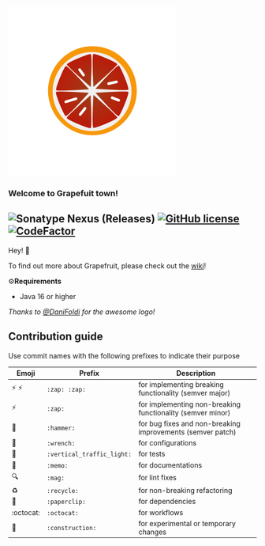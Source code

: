 ![a](https://github.com/HgeX/grapefruit/blob/main/grapefruit.svg)

### Welcome to Grapefuit town!
![Sonatype Nexus (Releases)](https://img.shields.io/nexus/r/grapefruit/grapefruit?nexusVersion=3&server=https%3A%2F%2Frepo.danifoldi.com)
[![GitHub license](https://img.shields.io/github/license/HgeX/grapefruit)](https://github.com/HgeX/grapefruit/blob/main/LICENSE)
[![CodeFactor](https://www.codefactor.io/repository/github/adamtomi/grapefruit/badge)](https://www.codefactor.io/repository/github/adamtomi/grapefruit)
---

Hey! 👋

To find out more about Grapefruit, please check out the [wiki](https://github.com/HgeX/grapefruit/wiki)!

⚙️**Requirements**
- Java 16 or higher

*Thanks to [@DaniFoldi](https://github.com/DaniFoldi) for the awesome logo!*

## Contribution guide
Use commit names with the following prefixes to indicate their purpose

| Emoji                    | Prefix                     | Description                                                |
|--------------------------|----------------------------|------------------------------------------------------------|
| :zap: :zap:              | `:zap: :zap:`              | for implementing breaking functionality (semver major)     |
| :zap:                    | `:zap:`                    | for implementing non-breaking functionality (semver minor) |
| :hammer:                 | `:hammer:`                 | for bug fixes and non-breaking improvements (semver patch) |
| :wrench:                 | `:wrench:`                 | for configurations                                         |
| :vertical_traffic_light: | `:vertical_traffic_light:` | for tests                                                  |
| :memo:                   | `:memo:`                   | for documentations                                         |
| :mag:                    | `:mag:`                    | for lint fixes                                             |
| :recycle:                | `:recycle:`                | for non-breaking refactoring                               |
| :paperclip:              | `:paperclip:`              | for dependencies                                           |
| :octocat:                | `:octocat:`                | for workflows                                              |
| :construction:           | `:construction:`           | for experimental or temporary changes                      |
